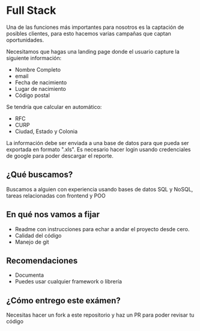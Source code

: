 # Full Stack
Una de las funciones más importantes para nosotros es la captación de posibles clientes, para esto hacemos varias campañas que captan oportunidades.

Necesitamos que hagas una landing page donde el usuario capture la siguiente información:
- Nombre Completo
- email
- Fecha de nacimiento
- Lugar de nacimiento
- Código postal

Se tendría que calcular en automático:
- RFC
- CURP
- Ciudad, Estado y Colonia

La información debe ser enviada a una base de datos para que pueda ser exportada en formato ".xls". 
Es necesario hacer login usando credenciales de google para poder descargar el reporte.


## ¿Qué buscamos?

Buscamos a alguien con experiencia usando bases de datos SQL y NoSQL, tareas relacionadas con frontend y POO  

## En qué nos vamos a fijar
- Readme con instrucciones para echar a andar el proyecto desde cero.
- Calidad del código
- Manejo de git

## Recomendaciones
- Documenta
- Puedes usar cualquier framework o librería

## ¿Cómo entrego este exámen?
Necesitas hacer un fork a este repositorio y haz un PR para poder revisar tu código
